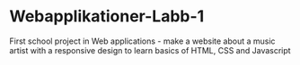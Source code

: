 # Webapplikationer-Labb-1
First school project in Web applications - make a website about a music artist with a responsive design to learn basics of HTML, CSS and Javascript

